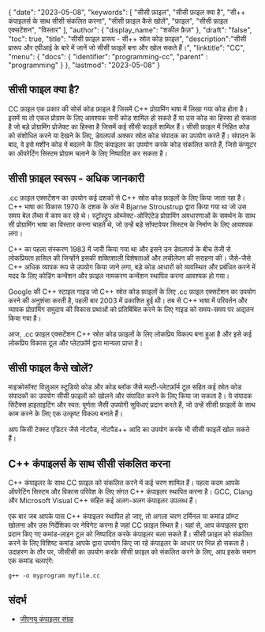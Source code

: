 {
"date": "2023-05-08",
  "keywords": [
"सीसी फ़ाइल",
"सीसी फ़ाइल क्या है",
"सी++ कंपाइलर्स के साथ सीसी संकलित करना",
"सीसी फ़ाइल कैसे खोलें",
"फ़ाइल",
"सीसी फ़ाइल एक्सटेंशन",
"विस्तार"
],
  "author": {
"display_name": "शकील फ़ैज़"
},
"draft": "false",
"toc": true,
"title": "सीसी फ़ाइल प्रारूप - सी++ स्रोत कोड फ़ाइल",
  "description":"सीसी प्रारूप और एपीआई के बारे में जानें जो सीसी फाइलें बना और खोल सकते हैं।",
"linktitle": "CC",
  "menu": {
    "docs": {
      "identifier": "programming-cc",
"parent" : "programming"
}
},
"lastmod": "2023-05-08"
}

## सीसी फाइल क्या है?

CC फ़ाइल एक प्रकार की सोर्स कोड फ़ाइल है जिसमें C++ प्रोग्रामिंग भाषा में लिखा गया कोड होता है। इसमें या तो एकल प्रोग्राम के लिए आवश्यक सभी कोड शामिल हो सकते हैं या उस कोड का हिस्सा हो सकता है जो बड़े प्रोग्रामिंग प्रोजेक्ट का हिस्सा है जिसमें कई सीसी फाइलें शामिल हैं। सीसी फ़ाइल में निहित कोड को संशोधित करने या देखने के लिए, डेवलपर्स अक्सर स्रोत कोड संपादक का उपयोग करते हैं। संपादन के बाद, वे इसे मशीन कोड में बदलने के लिए कंपाइलर का उपयोग करके कोड संकलित करते हैं, जिसे कंप्यूटर का ऑपरेटिंग सिस्टम प्रोग्राम चलाने के लिए निष्पादित कर सकता है।

## सीसी फ़ाइल स्वरूप - अधिक जानकारी

.cc फ़ाइल एक्सटेंशन का उपयोग कई दशकों से C++ स्रोत कोड फ़ाइलों के लिए किया जाता रहा है। C++ भाषा का विकास 1970 के दशक के अंत में Bjarne Stroustrup द्वारा किया गया था जो उस समय बेल लैब्स में काम कर रहे थे। स्ट्रॉस्ट्रुप ऑब्जेक्ट-ओरिएंटेड प्रोग्रामिंग अवधारणाओं के समर्थन के साथ सी प्रोग्रामिंग भाषा का विस्तार करना चाहते थे, जो उन्हें बड़े सॉफ्टवेयर सिस्टम के निर्माण के लिए आवश्यक लगा।

C++ का पहला संस्करण 1983 में जारी किया गया था और इसने उन डेवलपर्स के बीच तेजी से लोकप्रियता हासिल की जिन्होंने इसकी शक्तिशाली विशेषताओं और लचीलेपन की सराहना की। जैसे-जैसे C++ अधिक व्यापक रूप से उपयोग किया जाने लगा, बड़े कोड आधारों को व्यवस्थित और प्रबंधित करने में मदद के लिए कोडिंग कन्वेंशन और फ़ाइल नामकरण कन्वेंशन स्थापित करना आवश्यक हो गया।

Google की C++ स्टाइल गाइड जो C++ स्रोत कोड फ़ाइलों के लिए .cc फ़ाइल एक्सटेंशन का उपयोग करने की अनुशंसा करती है, पहली बार 2003 में प्रकाशित हुई थी। तब से C++ भाषा में परिवर्तन और व्यापक प्रोग्रामिंग समुदाय की विकास प्रथाओं को प्रतिबिंबित करने के लिए गाइड को समय-समय पर अद्यतन किया गया है।

आज, .cc फ़ाइल एक्सटेंशन C++ स्रोत कोड फ़ाइलों के लिए लोकप्रिय विकल्प बना हुआ है और इसे कई लोकप्रिय विकास टूल और प्लेटफ़ॉर्म द्वारा मान्यता प्राप्त है।

## सीसी फाइल कैसे खोलें?

माइक्रोसॉफ्ट विज़ुअल स्टूडियो कोड और कोड ब्लॉक जैसे मल्टी-प्लेटफ़ॉर्म टूल सहित कई स्रोत कोड संपादकों का उपयोग सीसी फ़ाइलों को खोलने और संपादित करने के लिए किया जा सकता है। ये संपादक सिंटैक्स हाइलाइटिंग और स्वत: पूर्णता जैसी उपयोगी सुविधाएं प्रदान करते हैं, जो उन्हें सीसी फ़ाइलों के साथ काम करने के लिए एक उत्कृष्ट विकल्प बनाते हैं।

आप किसी टेक्स्ट एडिटर जैसे नोटपैड, नोटपैड++ आदि का उपयोग करके भी सीसी फाइलें खोल सकते हैं।

## C++ कंपाइलर्स के साथ सीसी संकलित करना

C++ कंपाइलर के साथ CC फ़ाइल को संकलित करने में कई चरण शामिल हैं। पहला कदम आपके ऑपरेटिंग सिस्टम और विकास परिवेश के लिए संगत C++ कंपाइलर स्थापित करना है। GCC, Clang और Microsoft Visual C++ सहित कई अलग-अलग कंपाइलर उपलब्ध हैं।

एक बार जब आपके पास C++ कंपाइलर स्थापित हो जाए, तो अगला चरण टर्मिनल या कमांड प्रॉम्प्ट खोलना और उस निर्देशिका पर नेविगेट करना है जहां CC फ़ाइल स्थित है। यहां से, आप कंपाइलर द्वारा प्रदान किए गए कमांड-लाइन टूल को निष्पादित करके कंपाइलर चला सकते हैं। सीसी फ़ाइल को संकलित करने के लिए विशिष्ट कमांड आपके द्वारा उपयोग किए जा रहे कंपाइलर के आधार पर भिन्न हो सकता है। उदाहरण के तौर पर, जीसीसी का उपयोग करके सीसी फ़ाइल को संकलित करने के लिए, आप इसके समान एक कमांड चलाएंगे:

```
g++ -o myprogram myfile.cc
```

## संदर्भ
* [जीएनयू कंपाइलर संग्रह](https://en.wikipedia.org/wiki/GNU_Compiler_Collection)

